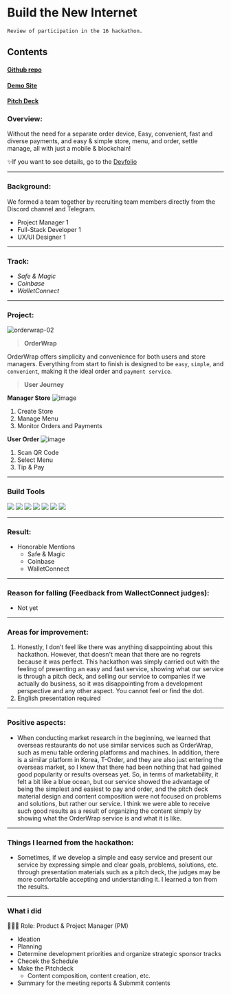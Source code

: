 # Build the New Internet

`Review of participation in the 16 hackathon.`

## Contents
#### [Github repo](https://github.com/hackathemy/orderwrap)
#### [Demo Site](https://orderwrap.shop/)
#### [Pitch Deck](https://drive.google.com/file/d/1sJvtGBTozOvj9O8paR9k-O1Jycn--xL_/view?usp=sharing)

### Overview:
Without the need for a separate order device, Easy, convenient, fast and diverse payments, and easy & simple store, menu, and order, settle manage, all with just a mobile & blockchain!

✨If you want to see details, go to the [Devfolio](https://devfolio.co/projects/orderwrap-2eb8)

---
### Background:
We formed a team together by recruiting team members directly from the Discord channel and Telegram.
- Project Manager 1
- Full-Stack Developer 1
- UX/UI Designer 1

---
### Track:
- *Safe & Magic*
- *Coinbase*
- *WalletConnect*

---
### Project:
![orderwrap-02](https://github.com/user-attachments/assets/8c2bc613-292a-4d82-90ff-509f18ef378d)

> **OrderWrap**

OrderWrap offers simplicity and convenience for both users and store managers. 
Everything from start to finish is designed to be `easy`, `simple`, and `convenient`, making it the ideal order and `payment service`.

> **User Journey**

**Manager Store**
![image](https://github.com/user-attachments/assets/925c119a-a514-4742-8a7f-e7e2ce0d8ebc)

1. Create Store
2. Manage Menu
3. Monitor Orders and Payments

**User Order**
![image](https://github.com/user-attachments/assets/e793da7a-cfae-4a84-8432-f5411b08ff87)

1. Scan QR Code
2. Select Menu
3. Tip & Pay

---
### Build Tools
<img src="https://img.shields.io/badge/Typescript-3178C6?style=flat&logo=typescript&logoColor=white"/> <img src="https://img.shields.io/badge/Go-00ADD8?style=flat&logo=go&logoColor=white"/> <img src="https://img.shields.io/badge/JavaScript-F7DF1E?style=flat&logo=javascript&logoColor=white"/> <img src="https://img.shields.io/badge/Next.js-ffffff?style=flat&logo=nextdotjs&logoColor=black"/> <img src="https://img.shields.io/badge/React-61DAFB?style=flat&logo=react&logoColor=white"/> <img src="https://img.shields.io/badge/Solidity-363636?style=flat&logo=solidity&logoColor=white"/> <img src="https://img.shields.io/badge/Web3.js-F16822?style=flat&logo=web3dotjs&logoColor=white"/>

---
### Result:
- Honorable Mentions
  - Safe & Magic
  - Coinbase
  - WalletConnect

---
### Reason for falling (Feedback from WallectConnect judges):
- Not yet

---
### Areas for improvement:
1) Honestly, I don’t feel like there was anything disappointing about this hackathon. However, that doesn't mean that there are no regrets because it was perfect. This hackathon was simply carried out with the feeling of presenting an easy and fast service, showing what our service is through a pitch deck, and selling our service to companies if we actually do business, so it was disappointing from a development perspective and any other aspect. You cannot feel or find the dot.
2) English presentation required

---
### Positive aspects:
- When conducting market research in the beginning, we learned that overseas restaurants do not use similar services such as OrderWrap, such as menu table ordering platforms and machines. In addition, there is a similar platform in Korea, T-Order, and they are also just entering the overseas market, so I knew that there had been nothing that had gained good popularity or results overseas yet. So, in terms of marketability, it felt a bit like a blue ocean, but our service showed the advantage of being the simplest and easiest to pay and order, and the pitch deck material design and content composition were not focused on problems and solutions, but rather our service. I think we were able to receive such good results as a result of organizing the content simply by showing what the OrderWrap service is and what it is like.

---
### Things I learned from the hackathon:
- Sometimes, if we develop a simple and easy service and present our service by expressing simple and clear goals, problems, solutions, etc. through presentation materials such as a pitch deck, the judges may be more comfortable accepting and understanding it. I learned a ton from the results.

---
### What i did
👨🏼‍💻 Role: Product & Project Manager (PM)

- Ideation
- Planning
- Determine development priorities and organize strategic sponsor tracks
- Checek the Schedule
- Make the Pitchdeck
  - Content composition, content creation, etc.
- Summary for the meeting reports & Submmit contents
